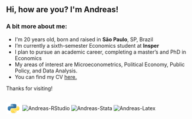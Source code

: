 ## Hi, how are you? I'm Andreas!

### A bit more about me:
- I'm 20 years old, born and raised in **São Paulo**, SP, Brazil
- I’m currently a sixth-semester Economics student at **Insper**
- I plan to pursue an academic career, completing a master’s and PhD in Economics
- My areas of interest are Microeconometrics, Political Economy, Public Policy, and Data Analysis.
- You can find my CV [here.](https://drive.google.com/file/d/1bEedS8Kxz-LPogA4DHAZi0lKaZOHRg19/view?usp=sharing)

Thanks for visiting!

<div style="display: inline_block"><br>
  <img align="center" alt="Andreas-Python" height="30" width="40" src="https://raw.githubusercontent.com/devicons/devicon/master/icons/python/python-original.svg">
  <img align="center" alt="Andreas-RStudio" height="30" width="40" src="https://cdn.jsdelivr.net/gh/devicons/devicon@latest/icons/rstudio/rstudio-original.svg">
  <img align="center" alt="Andreas-Stata" height="30" width="40" src="https://cdn.jsdelivr.net/gh/devicons/devicon@latest/icons/stata/stata-original-wordmark.svg">
  <img align="center" alt="Andreas-Latex" height="30" width="40" src="https://cdn.jsdelivr.net/gh/devicons/devicon@latest/icons/latex/latex-original.svg">
</div>

